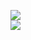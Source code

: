 [![](https://img.shields.io/badge/Made%20With-Github%20Spray-lightgrey.svg?style=for-the-badge&logo=github)](https://github.com/Annihil/github-spray#6704)  
[![](https://i.imgur.com/2DrTn0Z.gif)](https://github.com/Annihil/github-spray)